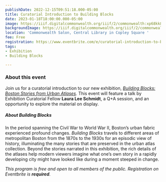 ```yaml
---
publishDate: 2022-12-15T09:51:18.000-05:00
title: Curatorial Introduction to Building Blocks
date: 2023-01-18T18:00:00.000-05:00
image: https://iiif.digitalcommonwealth.org/iiif/2/commonwealth:xp68kk89w/full/1200,/0/default.jpg
backgroundImage: https://iiif.digitalcommonwealth.org/iiif/2/commonwealth:xp68kk89w/full/1200,/0/default.jpg
location: 'Commonwealth Salon, Central Library in Copley Square '
fee: Free
registration: https://www.eventbrite.com/e/curatorial-introduction-to-building-blocks-tickets-489625843077
tags:
- Exhibition
- Building Blocks

---
```

### About this event

Join us for a curatorial introduction to our new exhibition, [_Building Blocks: Boston Stories from Urban Atlases_](https://www.leventhalmap.org/about/press-releases/new-exhibition-building-blocks-boston-stories-from-urban-atlases-opens-at-leventhal-map-education-center-january-13-2023-1/)_._ This event will feature a talk by Exhibition Curatorial Fellow **Laura Lee Schmidt**, a Q+A session, and an opportunity to explore the material on display.

##### About Building Blocks

In the period spanning the Civil War to World War II, Boston’s urban fabric experienced profound changes. _Building Blocks_ travels to different areas of metropolitan Boston from the 1870s to the 1930s for an episodic view of history, illuminating the many stories that are preserved in the urban atlas collection. Beyond the stories narrated in this exhibition, the rich details of the atlases help modern viewers imagine what one’s own story in a rapidly developing city might have looked like during a moment steeped in change.

_This program is free and open to all members of the public. Registration on Eventbrite is **required**._